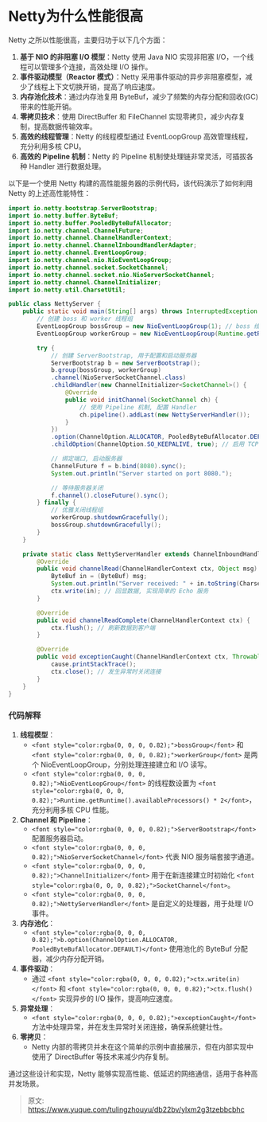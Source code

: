 # Netty为什么性能很高

<font style="color:rgba(0, 0, 0, 0.82);">Netty 之所以性能很高，主要归功于以下几个方面：</font>

1. **<font style="color:rgba(0, 0, 0, 0.82);">基于 NIO 的非阻塞 I/O 模型</font>**<font style="color:rgba(0, 0, 0, 0.82);">：Netty 使用 Java NIO 实现非阻塞 I/O，一个线程可以管理多个连接，高效处理 I/O 操作。</font>
2. **<font style="color:rgba(0, 0, 0, 0.82);">事件驱动模型（Reactor 模式）</font>**<font style="color:rgba(0, 0, 0, 0.82);">：Netty 采用事件驱动的异步非阻塞模型，减少了线程上下文切换开销，提高了响应速度。</font>
3. **<font style="color:rgba(0, 0, 0, 0.82);">内存池化技术</font>**<font style="color:rgba(0, 0, 0, 0.82);">：通过内存池复用 ByteBuf，减少了频繁的内存分配和回收(GC)带来的性能开销。</font>
4. **<font style="color:rgba(0, 0, 0, 0.82);">零拷贝技术</font>**<font style="color:rgba(0, 0, 0, 0.82);">：使用 DirectBuffer 和 FileChannel 实现零拷贝，减少内存复制，提高数据传输效率。</font>
5. **<font style="color:rgba(0, 0, 0, 0.82);">高效的线程管理</font>**<font style="color:rgba(0, 0, 0, 0.82);">：Netty 的线程模型通过 EventLoopGroup 高效管理线程，充分利用多核 CPU。</font>
6. **<font style="color:rgba(0, 0, 0, 0.82);">高效的 Pipeline 机制</font>**<font style="color:rgba(0, 0, 0, 0.82);">：Netty 的 Pipeline 机制使处理链非常灵活，可插拔各种 Handler 进行数据处理。</font>

<font style="color:rgba(0, 0, 0, 0.82);">以下是一个使用 Netty 构建的高性能服务器的示例代码，该代码演示了如何利用 Netty 的上述高性能特性：</font>

```java
import io.netty.bootstrap.ServerBootstrap;  
import io.netty.buffer.ByteBuf;  
import io.netty.buffer.PooledByteBufAllocator;  
import io.netty.channel.ChannelFuture;  
import io.netty.channel.ChannelHandlerContext;  
import io.netty.channel.ChannelInboundHandlerAdapter;  
import io.netty.channel.EventLoopGroup;  
import io.netty.channel.nio.NioEventLoopGroup;  
import io.netty.channel.socket.SocketChannel;  
import io.netty.channel.socket.nio.NioServerSocketChannel;  
import io.netty.channel.ChannelInitializer;  
import io.netty.util.CharsetUtil;  

public class NettyServer {  
    public static void main(String[] args) throws InterruptedException {  
        // 创建 boss 和 worker 线程组  
        EventLoopGroup bossGroup = new NioEventLoopGroup(1); // boss 线程, 处理 Accept 事件  
        EventLoopGroup workerGroup = new NioEventLoopGroup(Runtime.getRuntime().availableProcessors() * 2); // worker 线程组, 处理读写事件  

        try {  
            // 创建 ServerBootstrap, 用于配置和启动服务器  
            ServerBootstrap b = new ServerBootstrap();  
            b.group(bossGroup, workerGroup)  
            .channel(NioServerSocketChannel.class)  
            .childHandler(new ChannelInitializer<SocketChannel>() {  
                @Override  
                public void initChannel(SocketChannel ch) {  
                    // 使用 Pipeline 机制, 配置 Handler  
                    ch.pipeline().addLast(new NettyServerHandler());  
                }  
            })  
            .option(ChannelOption.ALLOCATOR, PooledByteBufAllocator.DEFAULT) // 使用 Pooled ByteBuf  
            .childOption(ChannelOption.SO_KEEPALIVE, true); // 启用 TCP 连接保活机制  

            // 绑定端口, 启动服务器  
            ChannelFuture f = b.bind(8080).sync();  
            System.out.println("Server started on port 8080.");  

            // 等待服务器关闭  
            f.channel().closeFuture().sync();  
        } finally {  
            // 优雅关闭线程组  
            workerGroup.shutdownGracefully();  
            bossGroup.shutdownGracefully();  
        }  
    }  

    private static class NettyServerHandler extends ChannelInboundHandlerAdapter {  
        @Override  
        public void channelRead(ChannelHandlerContext ctx, Object msg) {  
            ByteBuf in = (ByteBuf) msg;  
            System.out.println("Server received: " + in.toString(CharsetUtil.UTF_8));  
            ctx.write(in); // 回显数据, 实现简单的 Echo 服务  
        }  

        @Override  
        public void channelReadComplete(ChannelHandlerContext ctx) {  
            ctx.flush(); // 刷新数据到客户端  
        }  

        @Override  
        public void exceptionCaught(ChannelHandlerContext ctx, Throwable cause) {  
            cause.printStackTrace();  
            ctx.close(); // 发生异常时关闭连接  
        }  
    }  
}
```

### <font style="color:rgba(0, 0, 0, 0.82);">代码解释</font>
1. **<font style="color:rgba(0, 0, 0, 0.82);">线程模型</font>**<font style="color:rgba(0, 0, 0, 0.82);">：</font>
    - `<font style="color:rgba(0, 0, 0, 0.82);">bossGroup</font>`<font style="color:rgba(0, 0, 0, 0.82);"> </font><font style="color:rgba(0, 0, 0, 0.82);">和</font><font style="color:rgba(0, 0, 0, 0.82);"> </font>`<font style="color:rgba(0, 0, 0, 0.82);">workerGroup</font>`<font style="color:rgba(0, 0, 0, 0.82);"> </font><font style="color:rgba(0, 0, 0, 0.82);">是两个 NioEventLoopGroup，分别处理连接建立和 I/O 读写。</font>
    - `<font style="color:rgba(0, 0, 0, 0.82);">NioEventLoopGroup</font>`<font style="color:rgba(0, 0, 0, 0.82);"> </font><font style="color:rgba(0, 0, 0, 0.82);">的线程数设置为</font><font style="color:rgba(0, 0, 0, 0.82);"> </font>`<font style="color:rgba(0, 0, 0, 0.82);">Runtime.getRuntime().availableProcessors() * 2</font>`<font style="color:rgba(0, 0, 0, 0.82);">，充分利用多核 CPU 性能。</font>
2. **<font style="color:rgba(0, 0, 0, 0.82);">Channel 和 Pipeline</font>**<font style="color:rgba(0, 0, 0, 0.82);">：</font>
    - `<font style="color:rgba(0, 0, 0, 0.82);">ServerBootstrap</font>`<font style="color:rgba(0, 0, 0, 0.82);"> </font><font style="color:rgba(0, 0, 0, 0.82);">配置服务器启动。</font>
    - `<font style="color:rgba(0, 0, 0, 0.82);">NioServerSocketChannel</font>`<font style="color:rgba(0, 0, 0, 0.82);"> </font><font style="color:rgba(0, 0, 0, 0.82);">代表 NIO 服务端套接字通道。</font>
    - `<font style="color:rgba(0, 0, 0, 0.82);">ChannelInitializer</font>`<font style="color:rgba(0, 0, 0, 0.82);"> </font><font style="color:rgba(0, 0, 0, 0.82);">用于在新连接建立时初始化</font><font style="color:rgba(0, 0, 0, 0.82);"> </font>`<font style="color:rgba(0, 0, 0, 0.82);">SocketChannel</font>`<font style="color:rgba(0, 0, 0, 0.82);">。</font>
    - `<font style="color:rgba(0, 0, 0, 0.82);">NettyServerHandler</font>`<font style="color:rgba(0, 0, 0, 0.82);"> </font><font style="color:rgba(0, 0, 0, 0.82);">是自定义的处理器，用于处理 I/O 事件。</font>
3. **<font style="color:rgba(0, 0, 0, 0.82);">内存池化</font>**<font style="color:rgba(0, 0, 0, 0.82);">：</font>
    - `<font style="color:rgba(0, 0, 0, 0.82);">b.option(ChannelOption.ALLOCATOR, PooledByteBufAllocator.DEFAULT)</font>`<font style="color:rgba(0, 0, 0, 0.82);"> </font><font style="color:rgba(0, 0, 0, 0.82);">使用池化的 ByteBuf 分配器，减少内存分配开销。</font>
4. **<font style="color:rgba(0, 0, 0, 0.82);">事件驱动</font>**<font style="color:rgba(0, 0, 0, 0.82);">：</font>
    - <font style="color:rgba(0, 0, 0, 0.82);">通过</font><font style="color:rgba(0, 0, 0, 0.82);"> </font>`<font style="color:rgba(0, 0, 0, 0.82);">ctx.write(in)</font>`<font style="color:rgba(0, 0, 0, 0.82);"> </font><font style="color:rgba(0, 0, 0, 0.82);">和</font><font style="color:rgba(0, 0, 0, 0.82);"> </font>`<font style="color:rgba(0, 0, 0, 0.82);">ctx.flush()</font>`<font style="color:rgba(0, 0, 0, 0.82);"> </font><font style="color:rgba(0, 0, 0, 0.82);">实现异步的 I/O 操作，提高响应速度。</font>
5. **<font style="color:rgba(0, 0, 0, 0.82);">异常处理</font>**<font style="color:rgba(0, 0, 0, 0.82);">：</font>
    - `<font style="color:rgba(0, 0, 0, 0.82);">exceptionCaught</font>`<font style="color:rgba(0, 0, 0, 0.82);"> </font><font style="color:rgba(0, 0, 0, 0.82);">方法中处理异常，并在发生异常时关闭连接，确保系统健壮性。</font>
6. **<font style="color:rgba(0, 0, 0, 0.82);">零拷贝</font>**<font style="color:rgba(0, 0, 0, 0.82);">：</font>
    - <font style="color:rgba(0, 0, 0, 0.82);">Netty 内部的零拷贝并未在这个简单的示例中直接展示，但在内部实现中使用了 DirectBuffer 等技术来减少内存复制。</font>

<font style="color:rgba(0, 0, 0, 0.82);">通过这些设计和实现，Netty 能够实现高性能、低延迟的网络通信，适用于各种高并发场景。</font>



> 原文: <https://www.yuque.com/tulingzhouyu/db22bv/ylxm2g3tzebbcbhc>